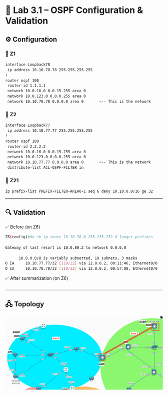 # 🔹 Lab 3.1 – OSPF Configuration & Validation
## ⚙️ Configuration
### 🔀 **Z1** 
```bash
interface Loopback78
 ip address 10.10.78.78 255.255.255.255
!
router ospf 100
 router-id 1.1.1.1
 network 10.0.16.0 0.0.15.255 area 0
 network 10.0.123.0 0.0.0.255 area 0
 network 10.10.78.78 0.0.0.0 area 0       <-- This is the network
```
### 🔀 **Z2** 
```bash
interface Loopback77
 ip address 10.10.77.77 255.255.255.255
!
router ospf 100
 router-id 2.2.2.2
 network 10.0.16.0 0.0.15.255 area 0
 network 10.0.123.0 0.0.0.255 area 0
 network 10.10.77.77 0.0.0.0 area 0       <-- This is the network
 distribute-list ACL-OSPF-FILTER in
```
### 🔀 **Z21** 
```bash
ip prefix-list PREFIX-FILTER-AREA0-1 seq 6 deny 10.10.0.0/16 ge 32
```

-----

## 🔍 Validation

✅ Before (on Z6)
```bash
Z6(config)#do sh ip route 10.10.76.0 255.255.252.0 longer-prefixes

Gateway of last resort is 10.0.80.2 to network 0.0.0.0

      10.0.0.0/8 is variably subnetted, 19 subnets, 3 masks
O IA     10.10.77.77/32 [110/22] via 12.0.0.2, 00:11:46, Ethernet0/0
O IA     10.10.78.78/32 [110/22] via 12.0.0.2, 00:57:08, Ethernet0/0

```
✅ After summarization (on Z6)
```bash

```

-----

## 🖧 Topology

![Lab 1 Topology](../Diagrams/prefix.png)
